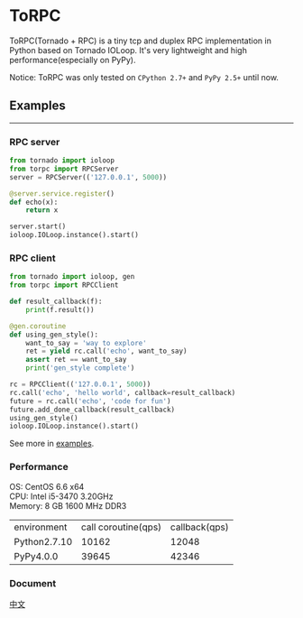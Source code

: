 # ToRPC

ToRPC(Tornado + RPC) is a tiny tcp and duplex RPC implementation in Python based on Tornado IOLoop. It's very lightweight and high performance(especially on PyPy).

Notice: ToRPC was only tested on `CPython 2.7+` and `PyPy 2.5+` until now.

## Examples
--------

### RPC server
```python
from tornado import ioloop
from torpc import RPCServer
server = RPCServer(('127.0.0.1', 5000))

@server.service.register()
def echo(x):
    return x

server.start()
ioloop.IOLoop.instance().start()
```

### RPC client
```python
from tornado import ioloop, gen
from torpc import RPCClient

def result_callback(f):
    print(f.result())

@gen.coroutine
def using_gen_style():
    want_to_say = 'way to explore'
    ret = yield rc.call('echo', want_to_say)
    assert ret == want_to_say
    print('gen_style complete')

rc = RPCClient(('127.0.0.1', 5000))
rc.call('echo', 'hello world', callback=result_callback)
future = rc.call('echo', 'code for fun')
future.add_done_callback(result_callback)
using_gen_style()
ioloop.IOLoop.instance().start()
```

See more in [examples](https://github.com/yoki123/torpc/tree/master/examples).

### Performance

OS: CentOS 6.6 x64<br/>
CPU: Intel i5-3470 3.20GHz<br/>
Memory: 8 GB 1600 MHz DDR3

<table>
<tr>
    <td>environment</td>
    <td>call coroutine(qps)</td>
    <td>callback(qps)</td>
</tr>
<tr>
    <td>Python2.7.10</td>
    <td>10162</td>
    <td>12048</td>
</tr>
<tr>
    <td>PyPy4.0.0</td>
    <td>39645</td>
    <td>42346</td>
</tr>
</table>

### Document
[中文](https://github.com/yoki123/torpc/blob/master/README-zh.md)
